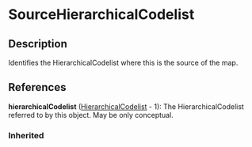 
# SourceHierarchicalCodelist







## Description

Identifies the HierarchicalCodelist where this is the source of the map.




## References

**hierarchicalCodelist** ([HierarchicalCodelist](../Codelist/HierarchicalCodelist.md) - 1): The HierarchicalCodelist referred to by this object. May be only conceptual.

### Inherited




